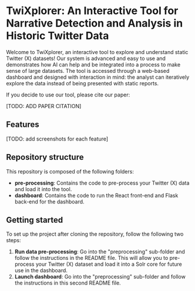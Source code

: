 # TwiXplorer: An Interactive Tool for Narrative Detection and Analysis in Historic Twitter Data

Welcome to TwiXplorer, an interactive tool to explore and understand static Twitter (X) datasets! Our system is 
advanced and easy to use and demonstrates how AI can help and be integrated into a process to make sense of large 
datasets. The tool is accessed through a web-based dashboard and designed with interaction in mind: the analyst can 
iteratively explore the data instead of being presented with static reports.

If you decide to use our tool, please cite our paper: 

[TODO: ADD PAPER CITATION]

## Features

[TODO: add screenshots for each feature]


## Repository structure

This repository is composed of the following folders: 

* **pre-processing**: Contains the code to pre-process your Twitter (X) data and load it into the tool.
* **dashboard**: Contains the code to run the React front-end and Flask back-end for the dashboard. 

## Getting started

To set up the project after cloning the repository, follow the following two steps: 

1. **Run data pre-processing**: Go into the "preprocessing" sub-folder and follow the instructions in the README file. 
This will allow you to pre-process your Twitter (X) dataset and load it into a Solr core for future use in the dashboard. 
2. **Launch dashboard**: Go into the "preprocessing" sub-folder and follow the instructions in this second README file.


